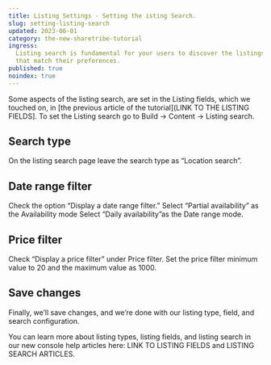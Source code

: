```yaml
---
title: Listing Settings - Setting the isting Search.
slug: setting-listing-search
updated: 2023-06-01
category: the-new-sharetribe-tutorial
ingress:
  Listing search is fundamental for your users to discover the listings
  that match their preferences.
published: true
noindex: true
---
```


Some aspects of the listing search, are set in the Listing fields, which
we touched on, in [the previous article of the tutorial](LINK TO THE
LISTING FIELDS]. To set the Listing search go to Build → Content →
Listing search.

## Search type

On the listing search page leave the search type as “Location search”.

## Date range filter

Check the option “Display a date range filter.” Select “Partial
availability” as the Availability mode Select “Daily availability”as the
Date range mode.

## Price filter

Check “Display a price filter” under Price filter. Set the price filter
minimum value to 20 and the maximum value as 1000.

## Save changes

Finally, we’ll save changes, and we’re done with our listing type,
field, and search configuration.

You can learn more about listing types, listing fields, and listing
search in our new console help articles here: LINK TO LISTING FIELDS and
LISTING SEARCH ARTICLES.
